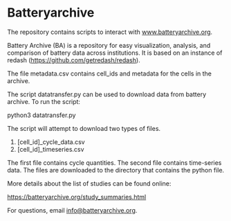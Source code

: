 # Batteryarchive
The repository contains scripts to interact with www.batteryarchive.org.

Battery Archive (BA) is a repository for easy visualization, analysis, and comparison of battery data across institutions. It is based on an instance of redash (https://github.com/getredash/redash).

The file metadata.csv contains cell_ids and metadata for the cells in the archive.

The script datatransfer.py can be used to download data from battery archive. To run the script:

python3 datatransfer.py

The script will attempt to download two types of files.

1. [cell_id]_cycle_data.csv
2. [cell_id]_timeseries.csv

The first file contains cycle quantities. The second file contains time-series data. The files are downloaded to the directory that contains the python file.

More details about the list of studies can be found online:

https://batteryarchive.org/study_summaries.html

For questions, email info@batteryarchive.org.
